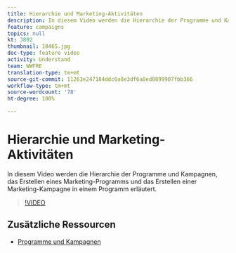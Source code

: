 ```yaml
---
title: Hierarchie und Marketing-Aktivitäten
description: In diesem Video werden die Hierarchie der Programme und Kampagnen in Adobe Campaign Standard (ACS), das Erstellen eines Marketing-Programms und das Erstellen einer Marketing-Kampagne in einem Programm erläutert.
feature: campaigns
topics: null
kt: 3892
thumbnail: 18465.jpg
doc-type: feature video
activity: Understand
team: WWFRE
translation-type: tm+mt
source-git-commit: 11263e247184ddc6a8e3df6a8ed0899907fbb366
workflow-type: tm+mt
source-wordcount: '78'
ht-degree: 100%

---
```



# Hierarchie und Marketing-Aktivitäten

In diesem Video werden die Hierarchie der Programme und Kampagnen, das Erstellen eines Marketing-Programms und das Erstellen einer Marketing-Kampagne in einem Programm erläutert.

>[!VIDEO](https://video.tv.adobe.com/v/18465?quality=12)

## Zusätzliche Ressourcen

* [Programme und Kampagnen](https://experienceleague.adobe.com/de/docs/campaign-standard/using/getting-started/marketing-plans/programs-and-campaigns.html?lang=de)
